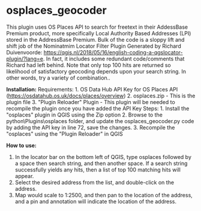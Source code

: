 # osplaces_geocoder
This plugin uses OS Places API to search for freetext in their AddessBase Premium product, more specifically Local Authority Based Addresses (LPI) stored in the AddressBase Premium. 
Bulk of the code is a sloppy lift and shift job of the Nominatmim Locator Filter Plugin Generated by Richard Duivenvoorde: https://qgis.nl/2018/05/16/english-coding-a-qgslocator-plugin/?lang=e. 
In fact, it includes some redundant code/comments that Richard had left behind. Note that only top 100 hits are returned so likelihood of satisfactory geocoding depends upon your search string. In other words, try a variety of combination..

**Installation:**
Requirements:
    1. OS Data Hub API Key for OS Places API (https://osdatahub.os.uk/docs/places/overview)
    2. osplaces.zip - This is the plugin file
    3. "Plugin Reloader" Plugin - This plugin will be needed to recompile the plugin once you have added the API Key
   Steps:
    1. Install the "osplaces" plugin in QGIS using the Zip option
    2. Browse to the python\Plugins\osplaces folder, and update the osplaces_geocoder.py code by adding the API key in line 72, save the changes.
    3. Recompile the "osplaces" using the "Plugin Reloader" in QGIS

**How to use:**
1. In the locator bar on the bottom left of QGIS, type osplaces followed by a space then search string, and then another space. If a search string successfully yields any hits, then a list of top 100 matching hits will appear. 
2. Select the desired address from the list, and double-click on the address.
3. Map would scale to 1:2500, and then pan to the location of the address, and a pin and annotation will indicate the location of the address.
